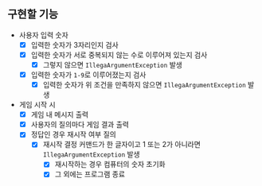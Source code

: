 ## 구현할 기능

- 사용자 입력 숫자
  - [x] 입력한 숫자가 3자리인지 검사
  - [x] 입력한 숫자가 서로 중복되지 않는 수로 이루어져 있는지 검사
    - [x] 그렇지 않으면 `IllegaArgumentException` 발생
  - [x] 입력한 숫자가 `1-9`로 이루어졌는지 검사
    - [x] 입력한 숫자가 위 조건을 만족하지 않으면 `IllegaArgumentException` 발생
- 게임 시작 시
  - [x] 게임 내 메시지 출력
  - [x] 사용자의 질의마다 게임 결과 출력
  - [x] 정답인 경우 재시작 여부 질의
    - [x] 재시작 결정 커맨드가 한 글자이고 1 또는 2가 아니라면 `IllegaArgumentException` 발생 
      - [x] 재시작하는 경우 컴퓨터의 숫자 초기화
      - [x] 그 외에는 프로그램 종료